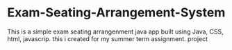 # Exam-Seating-Arrangement-System
This is a simple exam seating arrangenment java app built using Java, CSS, html, javascrip. this i created for my summer term assignment. project
